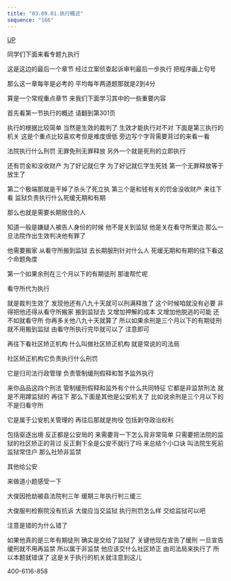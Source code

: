 ```yaml
---
title: "03.09.01.执行概述"
sequence: "166"
---
```


[UP](/law/criminal-procedure-law-index.html)

同学们下面来看专题九执行

这是这边的最后一个章节
经过立案侦查起诉审判最后一步执行
把程序画上句号

那么这一章每年是必考的
平均每年两道题那就是2到4分

算是一个常规重点章节
来我们下面学习其中的一些重要内容

首先看第一节执行的概述
请翻到第301页

执行的根据比较简单
当然是生效的裁判了
生效才能执行对不对
下面是第三执行的机关
这是个重点比较喜欢考但是难度很低
旁边写个字背需要背过的来看一看

法院执行什么刑罚
无罪免刑无罪释放
另外一个就是死刑的立即执行

还有罚金和没收财产
为了好记就仨字
为了好记就仨字生死钱
第一个无罪释放等于放生了

第二个极端那就是干掉了杀头了死立执
第三个是和钱有关的罚金没收财产
来往下看
监狱负责执行什么死缓无期和有期

那么也就是需要长期居住的人

知道一般是嫌疑人被告人身份的时候
他不是关到监狱
他是关在看守所里边
那么一旦法院作出生效判决他有罪了

他需要搬家
从看守所搬到监狱
去长期服刑针对什么人
死缓无期和有期的往下看这个命题角度

第一个如果余刑在三个月以下的有期徒刑
那谁帮忙呢

看守所代为执行

就是裁判生效了
发现他还有八九十天就可以刑满释放了
这个时候咱就没有必要
非得把他还得从看守所搬家
搬到监狱去
又增加押解的成本
又增加他脱逃的可能
还不如就看守所
你再多关他八九十天就算了
所以如果余刑是三个月以下的有期徒刑
就不用搬到监狱
由看守所执行完毕就可以了
注意即可

再往下看社区矫正机构
什么叫做社区矫正机构
就是常说的司法局

社区矫正机构它负责执行什么刑罚

它是归司法行政管理
负责管制缓刑假释和暂予监外执行

来你品品这四个刑法
管制缓刑假释和监外有个什么共同特征
它都是非监禁刑法
就是不用蹲监狱的
再往下
那么下面是其他是公安机关了
比如说余刑是三个月以下的
不是归看守所

它是属于公安机关管理的
再往后那就是拘役
包括剥夺政治权利

包括驱逐出境
反正都是公安局的
来需要背一下怎么背非常简单
只需要把法院的监狱的社区矫正的背过
反正剩下全是公安不就行了吗
来总结个小口诀
叫法院生死前
监狱常住户
那么社矫非监禁

其他给公安

来做道小题感受一下

大俊因抢劫被县法院判三年
缓期三年执行判三缓三

大俊服判检察院没有抗诉
大俊应当交监狱
执行刑罚怎么样
交给监狱可以吧

注意是错的为什么错了

如果他真的是三年有期徒刑
确实是交给了监狱了
关键他现在宣告了缓刑
一旦宣告缓刑就不用再监禁
所以属于非监禁
他应该交什么社区矫正
由司法局来执行了
所以本题就错误了
这是关于执行的机关就注意到这儿

400-6116-858
